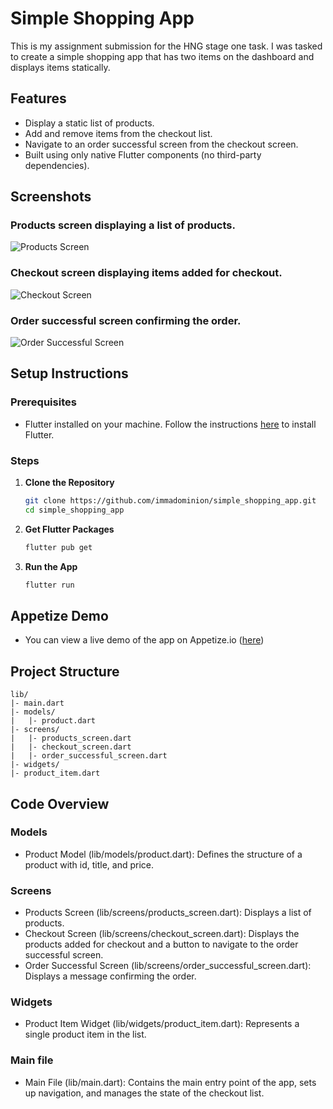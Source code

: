 # Simple Shopping App

This is my assignment submission for the HNG stage one task. I was tasked to create a simple shopping app that has two items on the dashboard and displays items statically.

## Features

- Display a static list of products.
- Add and remove items from the checkout list.
- Navigate to an order successful screen from the checkout screen.
- Built using only native Flutter components (no third-party dependencies).

## Screenshots

### Products screen displaying a list of products.

![Products Screen](screenshots/products-screen.png)

### Checkout screen displaying items added for checkout.

![Checkout Screen](screenshots/checkout-screen.png)

### Order successful screen confirming the order.

![Order Successful Screen](screenshots/order-success-screen.png)

## Setup Instructions

### Prerequisites

- Flutter installed on your machine. Follow the instructions [here](https://flutter.dev/docs/get-started/install) to install Flutter.

### Steps

1. **Clone the Repository**

   ```sh
   git clone https://github.com/immadominion/simple_shopping_app.git
   cd simple_shopping_app

   ```

2. **Get Flutter Packages**

   ```sh
   flutter pub get

   ```

3. **Run the App**
   ```sh
   flutter run
   ```

## Appetize Demo

- You can view a live demo of the app on Appetize.io ([here](https://appetize.io/app/6fjrlfbjvtm2gv5nqkmundefwy?device=pixel7&osVersion=13.0))

## Project Structure

    lib/
    |- main.dart
    |- models/
    |   |- product.dart
    |- screens/
    |   |- products_screen.dart
    |   |- checkout_screen.dart
    |   |- order_successful_screen.dart
    |- widgets/
    |- product_item.dart

## Code Overview

### Models

- Product Model (lib/models/product.dart): Defines the structure of a product with id, title, and price.

### Screens

- Products Screen (lib/screens/products_screen.dart): Displays a list of products.
- Checkout Screen (lib/screens/checkout_screen.dart): Displays the products added for checkout and a button to navigate to the order successful screen.
- Order Successful Screen (lib/screens/order_successful_screen.dart): Displays a message confirming the order.

### Widgets

- Product Item Widget (lib/widgets/product_item.dart): Represents a single product item in the list.

### Main file

- Main File (lib/main.dart): Contains the main entry point of the app, sets up navigation, and manages the state of the checkout list.
